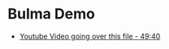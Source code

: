 # Bulma Demo

- [Youtube Video going over this file - 49:40](https://www.youtube.com/watch?v=IiPQYQT2-wg)
